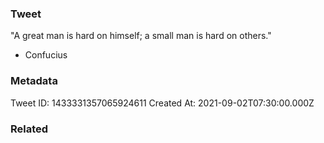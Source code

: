 ### Tweet
"A great man is hard on himself; a small man is hard on others." 

- Confucius

### Metadata
Tweet ID: 1433331357065924611
Created At: 2021-09-02T07:30:00.000Z

### Related

